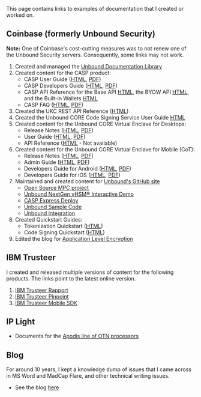 This page contains links to examples of documentation that I created or worked on.

## Coinbase (formerly Unbound Security)

**Note:** One of Coinbase's cost-cutting measures was to not renew one of the Unbound Security servers. Consequently, some links may not work.

1. Created and managed the [Unbound Documentation Library](https://doc.unboundsecurity.com/TechDocs/Unbound_Doc_Versions-HTML/Content/Products/UnboundDocLibrary/Technical_Document_Versions.htm)
2. Created content for the CASP product:
    - CASP User Guide ([HTML](https://doc.unboundsecurity.com/CASP/CASP_User_Guide/Content/Products/Unbound_Cover_Page.htm), [PDF](https://philamericus.github.io/portfolio/doc/Unbound%20CORE%20CASP%20User%20Guide%201.0.2106.pdf))
    - CASP Developers Guide ([HTML](https://doc.unboundsecurity.com/CASP/CASP_Developers_Guide/Content/Products/Unbound_Cover_Page.htm), [PDF](https://philamericus.github.io/portfolio/doc/Unbound%20CORE%20CASP%20Developers%20Guide%201.0.2106.pdf))
    - CASP API Reference for the Base API [HTML](https://doc.unboundsecurity.com/CASP/API/casp-base.html), the BYOW API [HTML](https://doc.unboundsecurity.com/CASP/API/casp-byow.html), and the Built-in Wallets [HTML](https://doc.unboundsecurity.com/CASP/API/casp-coin.html)
    - CASP FAQ ([HTML](https://doc.unboundsecurity.com/CASP/CASP_FAQ/Content/Products/Unbound_Cover_Page.htm), [PDF](https://philamericus.github.io/portfolio/doc/Unbound%20CORE%20CASP%20FAQ%201.4.pdf))
3. Created the UKC REST API Reference ([HTML](https://htmlpreview.github.io/?https://github.com/Philamericus/portfolio/blob/main/api/ukc/ukc-2.0.2007.html))
4. Created the Unbound CORE Code Signing Service User Guide [HTML](https://doc.unboundsecurity.com/CORE/CORE-CSS/Content/Products/Unbound_Cover_Page.htm)
5. Created content for the Unbound CORE Virtual Enclave for Desktops:
    - Release Notes ([HTML](https://doc.unboundsecurity.com/CORE-Enclave/CORE-Enclave-Release-Notes/Content/Products/Unbound_Cover_Page.htm), [PDF](https://github.com/Philamericus/portfolio/blob/main/doc/Unbound%20CORE%20Virtual%20Enclave%20Release%20Notes%201.0.2105.41070.pdf))
    - User Guide ([HTML](https://doc.unboundsecurity.com/CORE-Enclave/CORE-Enclave-User-Guide/Content/Products/Unbound_Cover_Page.htm), [PDF](https://github.com/Philamericus/portfolio/blob/main/doc/Unbound%20CORE%20Virtual%20Enclave%20User%20Guide%201.0.2105.41070.pdf))
    - API Reference ([HTML](https://doc.unboundsecurity.com/CORE-Enclave/CORE-Enclave-API/index.html) - Not available)
6. Created content for the Unbound CORE Virtual Enclave for Mobile (CoT):
    - Release Notes ([HTML](https://doc.unboundsecurity.com/CoT/CoT_Release_Notes-HTML/Content/Products/Unbound_Cover_Page.htm), [PDF](https://github.com/Philamericus/portfolio/blob/main/doc/Unbound%20CoT%20Release%20Notes%201.9.2103.39335.pdf))
    - Admin Guide ([HTML](https://doc.unboundsecurity.com/CoT/CoT_Admin_Guide/Content/Products/Unbound_Cover_Page.htm), [PDF](https://github.com/Philamericus/portfolio/blob/main/doc/Unbound%20CoT%20Admin%20Guide%201.6.1706.pdf))
	- Developers Guide for Android ([HTML](https://doc.unboundsecurity.com/CoT/CoT_Developers_Guide_for_Android/HTML/Content/Products/Unbound_Cover_Page.htm), [PDF](https://github.com/Philamericus/portfolio/blob/main/doc/Unbound%20CoT%20Developers%20Guide%20for%20Android%201.4.2007.pdf))
	- Developers Guide for iOS ([HTML](https://doc.unboundsecurity.com/CoT/CoT_Developers_Guide_for_iOS/HTML/Content/Products/Unbound_Cover_Page.htm), [PDF](https://github.com/Philamericus/portfolio/blob/main/doc/Unbound%20CoT%20Developers%20Guide%20for%20iOS%201.3.pdf))
7. Maintained and created content for [Unbound's GitHub site](https://github.com/unboundsecurity)
   - [Open Source MPC project](https://github.com/unboundsecurity/blockchain-crypto-mpc)
   - [Unbound NextGen vHSM® Interactive Demo](https://github.com/unboundsecurity/Unbound-NextGen-vHSM-Interactive-Demo)
   - [CASP Express Deploy](https://github.com/unboundsecurity/casp-express-deploy)
   - [Unbound Sample Code](https://github.com/unboundsecurity/unbound-sample-code)
   - [Unbound Integration](https://github.com/unboundsecurity/unbound-integration)
8. Created Quickstart Guides:
   - Tokenization Quickstart ([HTML](https://doc.unboundsecurity.com/CORE/CORE_Quickstart/Content/Products/CORE/Quickstart/Tokenization_Quickstart.htm))
   - Code Signing Quickstart ([HTML](https://doc.unboundsecurity.com/CORE/CORE_Quickstart/Content/Products/CORE/Quickstart/Code_Signing_Quickstart.htm))
10. Edited the blog for [Application Level Encryption](https://www.unboundsecurity.com/blog/application-level-encryption/)

## IBM Trusteer
I created and released multiple versions of content for the following products. The links point to the latest online version.
1. [IBM Trusteer Rapport](https://www.ibm.com/docs/en/trusteer-rapport)
2. [IBM Trusteer Pinpoint](https://www.ibm.com/docs/en/trusteer-pinpoint)
3. [IBM Trusteer Mobile SDK](https://www.ibm.com/docs/en/trusteer-mobile-sdk)


## IP Light

- Documents for the [Apodis line of OTN processors](http://www.tera-pass.com/index.php?dir=site&page=content&cs=5026&langpage=eng)

## Blog

For around 10 years, I kept a knowledge dump of issues that I came across in MS Word and MadCap Flare, and other technical writing issues.
   - See the blog [here](https://phlogtastic.home.blog/)
